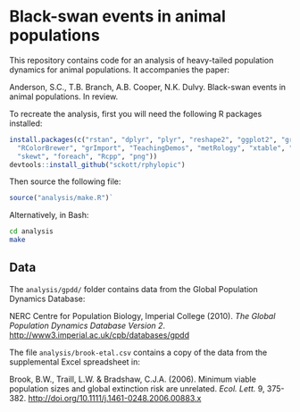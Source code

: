 # Black-swan events in animal populations

This repository contains code for an analysis of heavy-tailed
population dynamics for animal populations. It accompanies the paper:

Anderson, S.C., T.B. Branch, A.B. Cooper, N.K. Dulvy. Black-swan
events in animal populations. In review.

To recreate the analysis, first you will need the following R
packages installed:

```R
install.packages(c("rstan", "dplyr", "plyr", "reshape2", "ggplot2", "gridExtra", 
  "RColorBrewer", "grImport", "TeachingDemos", "metRology", "xtable", "devtools",
  "skewt", "foreach", "Rcpp", "png"))
devtools::install_github("sckott/rphylopic")
```

Then source the following file:

```R
source("analysis/make.R")`
```

Alternatively, in Bash:

```sh
cd analysis
make
```

## Data

The `analysis/gpdd/` folder contains data from the Global Population Dynamics
Database:

NERC Centre for Population Biology, Imperial College (2010). *The Global
Population Dynamics Database Version 2*.
<http://www3.imperial.ac.uk/cpb/databases/gpdd>

The file `analysis/brook-etal.csv` contains a copy of the data from the
supplemental Excel spreadsheet in:

Brook, B.W., Traill, L.W. & Bradshaw, C.J.A. (2006).
Minimum viable population sizes and global extinction risk are unrelated.
*Ecol. Lett.* 9, 375-382. <http://doi.org/10.1111/j.1461-0248.2006.00883.x>

